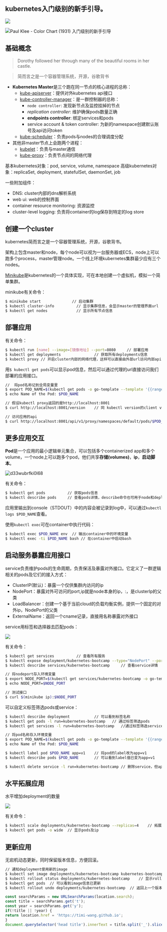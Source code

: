 ## kubernetes入门级别的新手引导。

![](klee.jpeg)

![Paul Klee - Color Chart (1931) 入门级别的新手引导](klee.jpeg)

## 基础概念

> Dorothy followed her through many of the beautiful rooms in her castle.


> 简而言之是一个容器管理系统，开源，谷歌背书

 - **Kubernetes Master**是三个跑在同一节点的核心进程的总称：
     - [kube-apiserver](https://kubernetes.io/docs/admin/kube-apiserver/)：提供对外kubernetes api接口
     - [kube-controller-manager](https://kubernetes.io/docs/admin/kube-controller-manager/)：是一群控制器的总称：
         + `node controller`: 发现新节点及监控挂掉的节点
         + *replication controller*: 维护确保pods数量正确
         + **endpoints controller**: 绑定services和pods
         + service account & token controller: 为新的namespace创建默认账号及api访问token
     - [kube-scheduler](https://kubernetes.io/docs/admin/kube-scheduler/)：负责pods与nodes的合理调度分配
 - 其他非master节点上会跑两个进程：
     + [kubelet](https://kubernetes.io/docs/admin/kubelet/)：负责与master通信
     + [kube-proxy](https://kubernetes.io/docs/admin/kube-proxy/)：负责节点间的网络代理

基本kubernetes对象：pod, service, volume, namespace
高级kubernetes对象：replicaSet, deployment, statefulSet, daemonSet, job

一些附加组件：
 - DNS: cluster内部的dns解析系统
 - web ui: web的控制界面
 - container resource monitoring: 资源监控
 - cluster-level logging: 负责将container的log保存到特定的log store


## 创建一个cluster

kubernetes简而言之是一个容器管理系统，开源，谷歌背书。

架构上包含master和node，每个node可以视为一台服务器或ECS，node上可以跑多个process，master管理node。一个线上环境kubernetes集群最少应有三个nodes。

[Minikube](https://github.com/kubernetes/minikube)是kubernetes的一个具体实现，可在本地创建一个虚拟机，模拟一个简单集群。

minikube有关命令：

```bash
$ minikube start              // 启动集群
$ kubectl cluster-info          // 显示集群信息，会显示master的管理界面url
$ kubectl get nodes             // 显示所有节点信息
```

## 部署应用

有关命令：

```bash
$ kubectl run [name] --image=[镜像地址] --port=8080     // 部署应用
$ kubectl get deployments               // 获取所有deployments信息
$ kubectl proxy // 开启cluster内部的网络代理，这样可以直接由外部url访问内部api
```

用`$ kubectl get pods`可以显示pod信息，然后可以通过代理的url直接访问我们部署的应用接口。

```bash
//  将pod名称记到全局变量里
$ export POD_NAME=$(kubectl get pods -o go-template --template '{{range .items}}{{.metadata.name}}{{"\n"}}{{end}}')
$ echo Name of the Pod: $POD_NAME

// 假设kubectl proxy返回的是http://localhost:8001
$ curl http://localhost:8001/version    // 同 kubectl version的client version

// 访问应用的api
$ curl http://localhost:8001/api/v1/proxy/namespaces/default/pods/$POD_NAME/
```

## 更多应用交互

**Pod**是一个应用的最小逻辑单元集合，可以包括多个containerized app和多个volume，一个node上可以跑多个pod，他们共享**存储(volumes)**，**ip**，**启动脚本**。


![d33wubrfki0l68](https://d33wubrfki0l68.cloudfront.net/5cb72d407cbe2755e581b6de757e0d81760d5b86/a9df9/docs/tutorials/kubernetes-basics/public/images/module_03_nodes.svg)

有关命令：

```bash
$ kubectl get pods          // 获取pods信息
$ kubectl describe pods     // 查看pods详情，describe命令也可用于node和deployments
```

应用里输出到console（STDOUT）中的内容会被记录到log中，可以通过`kubectl logs $POD_NAME`查看。

使用`kubectl exec`可在container中执行代码：

```bash
$ kubectl exec $POD_NAME env  // 输出container中的环境变量
$ kubectl exec -ti $POD_NAME bash // 在container中启动bash
```

## 启动服务暴露应用接口

service负责维护pods的生命周期，负责保活及暴露对外接口。它定义了一群逻辑相关的pods及它们的接入方式：

 - ClusterIP(默认)：暴露一个仅供集群内访问的ip
 - NodePort：暴露对外可访问的port,ip就是node本身的ip，<NodeIp>:<NodePort>，是clusterIp的父类
 - LoadBalancer：创建一个基于当前cloud的负载均衡实例，提供一个固定的对外ip，NodePort的父类
 - ExternalName：返回一个cname记录，直接用名称暴露对外接口

service用标签和选择器去匹配pods：

![](https://d33wubrfki0l68.cloudfront.net/b964c59cdc1979dd4e1904c25f43745564ef6bee/f3351/docs/tutorials/kubernetes-basics/public/images/module_04_labels.svg)

有关命令：

```bash
$ kubectl get services          // 查看所有服务
$ kubectl expose deployment/kubernetes-bootcamp --type="NodePort" --port 8080 // 启动service
$ kubectl describe services/kubernetes-bootcamp     // 查看service详情

// 将nodeport存入环境变量
$ export NODE_PORT=$(kubectl get services/kubernetes-bootcamp -o go-template='{{(index .spec.ports 0).nodePort}}')
$ echo NODE_PORT=$NODE_PORT

// 测试接口
$ curl $(minikube ip):$NODE_PORT
```

可以自定义标签筛选pods或service：

```bash
$ kubectl describe deployment           // 可以看到标签名称
$ kubectl get pods -l run=kubernetes-bootcamp   // 通过标签筛选pods
$ kubectl get services -l run=kubernetes-bootcamp   //通过标签筛选service

// 将pod名称存入环境变量
$ export POD_NAME=$(kubectl get pods -o go-template --template '{{range .items}}{{.metadata.name}}{{"\n"}}{{end}}')
$ echo Name of the Pod: $POD_NAME

$ kubectl label pod $POD_NAME app=v1    // 将pod的label改为app=v1
$ kubectl describe pods $POD_NAME       // 可以看到label值已变为app=v1

$ kubectl delete service -l run=kubernetes-bootcamp // 删除service，但app本身还是在pods里继续跑着的

```

## 水平拓展应用

水平增加deployment的数量

![](https://d33wubrfki0l68.cloudfront.net/30f75140a581110443397192d70a4cdb37df7bfc/b5f56/docs/tutorials/kubernetes-basics/public/images/module_05_scaling2.svg)

有关命令：

```bash
$ kubectl scale deployments/kubernetes-bootcamp --replicas=4    // 拓展replicas到四个
$ kubectl get pods -o wide  // 显示pods及ip
```

## 更新应用

无宕机动态更新，同时保留版本信息，方便回滚。

```bash
// 通知deployment使用新的image
$ kubectl set image deployments/kubernetes-bootcamp kubernetes-bootcamp=jocatalin/kubernetes-bootcamp:v2    
$ kubectl rollout status deployments/kubernetes-bootcamp    // 显示rollout状态
$ kubectl get pods  // 可以看到image信息已更新
$ kubectl rollout undo deployments/kubernetes-bootcamp  // 返回上一个版本
```

```javascript
const searchParams = new URLSearchParams(location.search);
const title = searchParams.get('t');
const year = searchParams.get('y');
if(!title || !year) {
return location.href = 'https://timi-wang.github.io';
}
document.querySelector('head title').innerText = title.split('_').slice(1).join(' ');
```
